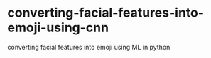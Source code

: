 # converting-facial-features-into-emoji-using-cnn
converting facial features into emoji using ML in python
